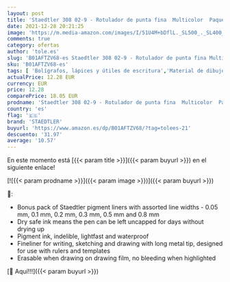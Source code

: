 ```yaml
---
layout: post
title: 'Staedtler 308 02-9 - Rotulador de punta fina  Multicolor  Paquete de 6'
date: 2021-12-28 20:21:25
image: 'https://m.media-amazon.com/images/I/51U4M+bDflL._SL500_._SL400_.jpg'
comments: true
category: ofertas
author: 'tole.es'
slug: 'B01AFTZV68-es Staedtler 308 02-9 - Rotulador de punta fina Multicolor...'
sku: 'B01AFTZV68-es'
tags: [ 'Bolígrafos, lápices y útiles de escritura','Material de dibujo técnico','Oficina y papelería','rotulador','staedtler', ]
actualPrice: 12.28 EUR
currency: EUR
price: 12.28
comparePrice: 18.05 EUR
prodname: 'Staedtler 308 02-9 - Rotulador de punta fina  Multicolor  Paquete de 6'
country: 'es'
flag: '🇪🇸'
brand: 'STAEDTLER'
buyurl: 'https://www.amazon.es/dp/B01AFTZV68/?tag=tolees-21'
descuento: '31.97'
average: '10.57'
---
```


En este momento está [{{< param title >}}]({{< param buyurl >}}) en el siguiente enlace!

[![{{< param prodname >}}]({{< param image >}})]({{< param buyurl >}})

🔎:

- Bonus pack of Staedtler pigment liners with assorted line widths - 0.05 mm, 0.1 mm, 0.2 mm, 0.3 mm, 0.5 mm and 0.8 mm
- Dry safe ink means the pen can be left uncapped for days without drying up
- Pigment ink, indelible, lightfast and waterproof
- Fineliner for writing, sketching and drawing with long metal tip, designed for use with rulers and templates
- Erasable when drawing on drawing film, no bleeding when highlighted

[🛒 Aquí!!!]({{< param buyurl >}})
